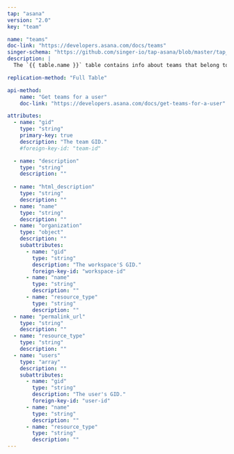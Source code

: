 ```yaml
---
tap: "asana"
version: "2.0"
key: "team"

name: "teams"
doc-link: "https://developers.asana.com/docs/teams"
singer-schema: "https://github.com/singer-io/tap-asana/blob/master/tap_asana/schemas/teams.json"
description: |
  The `{{ table.name }}` table contains info about teams that belong to a specified user in your {{ integration.display_name }} account.

replication-method: "Full Table"

api-method:
    name: "Get teams for a user"
    doc-link: "https://developers.asana.com/docs/get-teams-for-a-user"

attributes:
  - name: "gid"
    type: "string"
    primary-key: true
    description: "The team GID."
    #foreign-key-id: "team-id"

  - name: "description"
    type: "string"
    description: ""
  
  - name: "html_description"
    type: "string"
    description: ""
  - name: "name"
    type: "string"
    description: ""
  - name: "organization"
    type: "object"
    description: ""
    subattributes:
      - name: "gid"
        type: "string"
        description: "The workspace'S GID."
        foreign-key-id: "workspace-id"
      - name: "name"
        type: "string"
        description: ""
      - name: "resource_type"
        type: "string"
        description: ""
  - name: "permalink_url"
    type: "string"
    description: ""
  - name: "resource_type"
    type: "string"
    description: ""
  - name: "users"
    type: "array"
    description: ""
    subattributes:
      - name: "gid"
        type: "string"
        description: "The user's GID."
        foreign-key-id: "user-id"
      - name: "name"
        type: "string"
        description: ""
      - name: "resource_type"
        type: "string"
        description: ""
---
```

